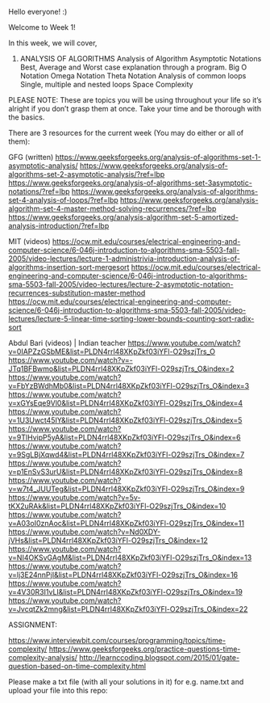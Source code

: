 Hello everyone! :)

Welcome to Week 1! 

In this week, we will cover,

1. ANALYSIS OF ALGORITHMS
Analysis of Algorithm
Asymptotic Notations
Best, Average and Worst case explanation through a program.
Big O Notation
Omega Notation
Theta Notation
Analysis of common loops
Single, multiple and nested loops
Space Complexity

PLEASE NOTE: These are topics you will be using throughout your life so it’s alright if you don’t grasp them at once. Take your time and be thorough with the basics.

There are 3 resources for the current week (You may do either or all of them):

GFG (written)
https://www.geeksforgeeks.org/analysis-of-algorithms-set-1-asymptotic-analysis/
https://www.geeksforgeeks.org/analysis-of-algorithms-set-2-asymptotic-analysis/?ref=lbp
https://www.geeksforgeeks.org/analysis-of-algorithms-set-3asymptotic-notations/?ref=lbp
https://www.geeksforgeeks.org/analysis-of-algorithms-set-4-analysis-of-loops/?ref=lbp
https://www.geeksforgeeks.org/analysis-algorithm-set-4-master-method-solving-recurrences/?ref=lbp
https://www.geeksforgeeks.org/analysis-algorithm-set-5-amortized-analysis-introduction/?ref=lbp

MIT (videos)
https://ocw.mit.edu/courses/electrical-engineering-and-computer-science/6-046j-introduction-to-algorithms-sma-5503-fall-2005/video-lectures/lecture-1-administrivia-introduction-analysis-of-algorithms-insertion-sort-mergesort
https://ocw.mit.edu/courses/electrical-engineering-and-computer-science/6-046j-introduction-to-algorithms-sma-5503-fall-2005/video-lectures/lecture-2-asymptotic-notation-recurrences-substitution-master-method
https://ocw.mit.edu/courses/electrical-engineering-and-computer-science/6-046j-introduction-to-algorithms-sma-5503-fall-2005/video-lectures/lecture-5-linear-time-sorting-lower-bounds-counting-sort-radix-sort

Abdul Bari (videos) | Indian teacher
https://www.youtube.com/watch?v=0IAPZzGSbME&list=PLDN4rrl48XKpZkf03iYFl-O29szjTrs_O
https://www.youtube.com/watch?v=-JTq1BFBwmo&list=PLDN4rrl48XKpZkf03iYFl-O29szjTrs_O&index=2
https://www.youtube.com/watch?v=FbYzBWdhMb0&list=PLDN4rrl48XKpZkf03iYFl-O29szjTrs_O&index=3
https://www.youtube.com/watch?v=xGYsEqe9Vl0&list=PLDN4rrl48XKpZkf03iYFl-O29szjTrs_O&index=4
https://www.youtube.com/watch?v=1U3Uwct45IY&list=PLDN4rrl48XKpZkf03iYFl-O29szjTrs_O&index=5
https://www.youtube.com/watch?v=9TlHvipP5yA&list=PLDN4rrl48XKpZkf03iYFl-O29szjTrs_O&index=6
https://www.youtube.com/watch?v=9SgLBjXqwd4&list=PLDN4rrl48XKpZkf03iYFl-O29szjTrs_O&index=7
https://www.youtube.com/watch?v=p1EnSvS3urU&list=PLDN4rrl48XKpZkf03iYFl-O29szjTrs_O&index=8
https://www.youtube.com/watch?v=w7t4_JUUTeg&list=PLDN4rrl48XKpZkf03iYFl-O29szjTrs_O&index=9
https://www.youtube.com/watch?v=5v-tKX2uRAk&list=PLDN4rrl48XKpZkf03iYFl-O29szjTrs_O&index=10
https://www.youtube.com/watch?v=A03oI0znAoc&list=PLDN4rrl48XKpZkf03iYFl-O29szjTrs_O&index=11
https://www.youtube.com/watch?v=Nd0XDY-jVHs&list=PLDN4rrl48XKpZkf03iYFl-O29szjTrs_O&index=12
https://www.youtube.com/watch?v=NI4OKSvGAgM&list=PLDN4rrl48XKpZkf03iYFl-O29szjTrs_O&index=13
https://www.youtube.com/watch?v=lj3E24nnPjI&list=PLDN4rrl48XKpZkf03iYFl-O29szjTrs_O&index=16
https://www.youtube.com/watch?v=4V30R3I1vLI&list=PLDN4rrl48XKpZkf03iYFl-O29szjTrs_O&index=19
https://www.youtube.com/watch?v=JvcqtZk2mng&list=PLDN4rrl48XKpZkf03iYFl-O29szjTrs_O&index=22

ASSIGNMENT:

https://www.interviewbit.com/courses/programming/topics/time-complexity/
https://www.geeksforgeeks.org/practice-questions-time-complexity-analysis/
http://learnccoding.blogspot.com/2015/01/gate-question-based-on-time-complexity.html

Please make a txt file (with all your solutions in it) for e.g. name.txt and upload your file into this repo:

